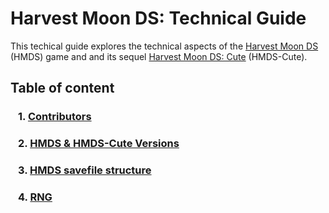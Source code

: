 
# Harvest Moon DS: Technical Guide

This techical guide explores the technical aspects of the [Harvest Moon DS](https://harvestmoon.fandom.com/wiki/Harvest_Moon:_DS) (HMDS) game and and its sequel [Harvest Moon DS: Cute](https://harvestmoon.fandom.com/wiki/Harvest_Moon_DS:_Cute) (HMDS-Cute).


## Table of content
### &ensp; 1. [Contributors](./general/contributors.md)
### &ensp; 2. [HMDS & HMDS-Cute Versions](./versions/versions.md)
### &ensp; 3. [HMDS savefile structure](./savefile/savefile_structure.md)
### &ensp; 4. [RNG](./mechanics/rng/rng.md)
